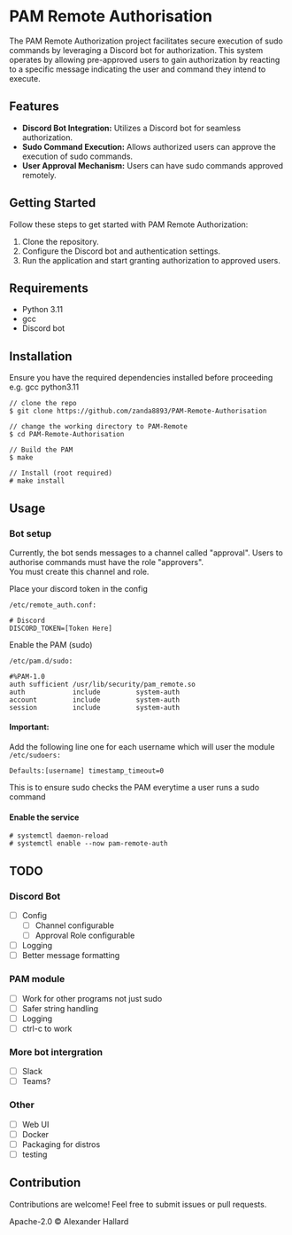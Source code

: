 # PAM Remote Authorisation

The PAM Remote Authorization project facilitates secure execution of sudo commands by leveraging a Discord bot for authorization. This system operates by allowing pre-approved users to gain authorization by reacting to a specific message indicating the user and command they intend to execute.

## Features

- **Discord Bot Integration:** Utilizes a Discord bot for seamless authorization.
- **Sudo Command Execution:** Allows authorized users can approve the execution of sudo commands.
- **User Approval Mechanism:** Users can have sudo commands approved remotely.


## Getting Started

Follow these steps to get started with PAM Remote Authorization:

1. Clone the repository.
2. Configure the Discord bot and authentication settings.
3. Run the application and start granting authorization to approved users.

## Requirements

- Python 3.11
- gcc
- Discord bot

## Installation

Ensure you have the required dependencies installed before proceeding e.g. gcc python3.11

```console
// clone the repo
$ git clone https://github.com/zanda8893/PAM-Remote-Authorisation

// change the working directory to PAM-Remote
$ cd PAM-Remote-Authorisation

// Build the PAM
$ make

// Install (root required)
# make install
```

## Usage

### Bot setup

Currently, the bot sends messages to a channel called "approval". Users to authorise commands must have the role "approvers".
<br/>You must create this channel and role.

Place your discord token in the config

`/etc/remote_auth.conf:`
```
# Discord
DISCORD_TOKEN=[Token Here]
```
Enable the PAM (sudo)

`/etc/pam.d/sudo:`
```
#%PAM-1.0
auth sufficient /usr/lib/security/pam_remote.so
auth            include         system-auth
account         include         system-auth
session         include         system-auth
```

#### Important:
Add the following line one for each username which will user the module
`/etc/sudoers:`
```
Defaults:[username] timestamp_timeout=0
```
This is to ensure sudo checks the PAM everytime a user runs a sudo command

#### Enable the service
```
# systemctl daemon-reload
# systemctl enable --now pam-remote-auth
```

## TODO
### Discord Bot
- [ ] Config
  - [ ] Channel configurable
  - [ ] Approval Role configurable
- [ ] Logging
- [ ] Better message formatting
### PAM module
- [ ] Work for other programs not just sudo
- [ ] Safer string handling
- [ ] Logging
- [ ] ctrl-c to work
### More bot intergration
- [ ] Slack
- [ ] Teams?
### Other
- [ ] Web UI
- [ ] Docker
- [ ] Packaging for distros
- [ ] testing

## Contribution

Contributions are welcome! Feel free to submit issues or pull requests.

Apache-2.0 © Alexander Hallard
